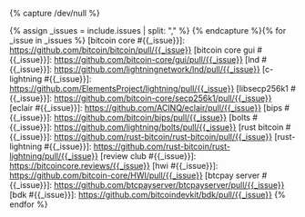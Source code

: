 {% capture /dev/null %}
<!--
issues.md: creates Markdown reference-style links to issues, pull
requests, and other templated URLs.

  Input:
    - issues: (CSV) the issue numbers to create links for separated by
      commas with no spaces.  For a given number, a separate link will
      be created for *all* supported repositories

  Output:
    List of Markdown reference-style links

  Example:
    Input:
      % include linkers/issues.md issues="123,456" %
    Output
      [bitcoin core #123]: https://github.com/bitcoin/bitcoin/issues/123
      [lnd #123]: https://github.com/lightningnetwork/lnd/issues/123
      [bitcoin core #456]: https://github.com/bitcoin/bitcoin/issues/456
      [lnd #456]: https://github.com/lightningnetwork/lnd/issues/456
-->
{% assign _issues = include.issues | split: "," %}
{% endcapture %}{% for _issue in _issues %}
[bitcoin core #{{_issue}}]: https://github.com/bitcoin/bitcoin/pull/{{_issue}}
[bitcoin core gui #{{_issue}}]: https://github.com/bitcoin-core/gui/pull/{{_issue}}
[lnd #{{_issue}}]: https://github.com/lightningnetwork/lnd/pull/{{_issue}}
[c-lightning #{{_issue}}]: https://github.com/ElementsProject/lightning/pull/{{_issue}}
[libsecp256k1 #{{_issue}}]: https://github.com/bitcoin-core/secp256k1/pull/{{_issue}}
[eclair #{{_issue}}]: https://github.com/ACINQ/eclair/pull/{{_issue}}
[bips #{{_issue}}]: https://github.com/bitcoin/bips/pull/{{_issue}}
[bolts #{{_issue}}]: https://github.com/lightning/bolts/pull/{{_issue}}
[rust bitcoin #{{_issue}}]: https://github.com/rust-bitcoin/rust-bitcoin/pull/{{_issue}}
[rust-lightning #{{_issue}}]: https://github.com/rust-bitcoin/rust-lightning/pull/{{_issue}}
[review club #{{_issue}}]: https://bitcoincore.reviews/{{_issue}}
[hwi #{{_issue}}]: https://github.com/bitcoin-core/HWI/pull/{{_issue}}
[btcpay server #{{_issue}}]: https://github.com/btcpayserver/btcpayserver/pull/{{_issue}}
[bdk #{{_issue}}]: https://github.com/bitcoindevkit/bdk/pull/{{_issue}}
{% endfor %}
